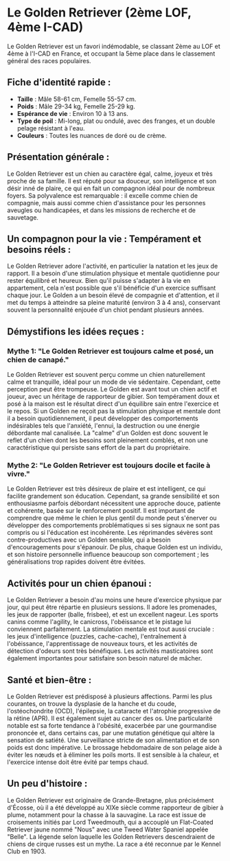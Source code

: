# Le Golden Retriever (2ème LOF, 4ème I-CAD)

Le Golden Retriever est un favori indémodable, se classant 2ème au LOF et 4ème à l'I-CAD en France, et occupant la 5ème place dans le classement général des races populaires.

## Fiche d'identité rapide :
- **Taille** : Mâle 58-61 cm, Femelle 55-57 cm.
- **Poids** : Mâle 29-34 kg, Femelle 25-29 kg.
- **Espérance de vie** : Environ 10 à 13 ans.
- **Type de poil** : Mi-long, plat ou ondulé, avec des franges, et un double pelage résistant à l'eau.
- **Couleurs** : Toutes les nuances de doré ou de crème.

## Présentation générale :
Le Golden Retriever est un chien au caractère égal, calme, joyeux et très proche de sa famille. Il est réputé pour sa douceur, son intelligence et son désir inné de plaire, ce qui en fait un compagnon idéal pour de nombreux foyers. Sa polyvalence est remarquable : il excelle comme chien de compagnie, mais aussi comme chien d'assistance pour les personnes aveugles ou handicapées, et dans les missions de recherche et de sauvetage.

## Un compagnon pour la vie : Tempérament et besoins réels :
Le Golden Retriever adore l'activité, en particulier la natation et les jeux de rapport. Il a besoin d'une stimulation physique et mentale quotidienne pour rester équilibré et heureux. Bien qu'il puisse s'adapter à la vie en appartement, cela n'est possible que s'il bénéficie d'un exercice suffisant chaque jour. Le Golden a un besoin élevé de compagnie et d'attention, et il met du temps à atteindre sa pleine maturité (environ 3 à 4 ans), conservant souvent la personnalité enjouée d'un chiot pendant plusieurs années.

## Démystifions les idées reçues :
### Mythe 1: "Le Golden Retriever est toujours calme et posé, un chien de canapé."
Le Golden Retriever est souvent perçu comme un chien naturellement calme et tranquille, idéal pour un mode de vie sédentaire. Cependant, cette perception peut être trompeuse. Le Golden est avant tout un chien actif et joueur, avec un héritage de rapporteur de gibier. Son tempérament doux et posé à la maison est le résultat direct d'un équilibre sain entre l'exercice et le repos. Si un Golden ne reçoit pas la stimulation physique et mentale dont il a besoin quotidiennement, il peut développer des comportements indésirables tels que l'anxiété, l'ennui, la destruction ou une énergie débordante mal canalisée. La "calme" d'un Golden est donc souvent le reflet d'un chien dont les besoins sont pleinement comblés, et non une caractéristique qui persiste sans effort de la part du propriétaire.

### Mythe 2: "Le Golden Retriever est toujours docile et facile à vivre."
Le Golden Retriever est très désireux de plaire et est intelligent, ce qui facilite grandement son éducation. Cependant, sa grande sensibilité et son enthousiasme parfois débordant nécessitent une approche douce, patiente et cohérente, basée sur le renforcement positif. Il est important de comprendre que même le chien le plus gentil du monde peut s'énerver ou développer des comportements problématiques si ses signaux ne sont pas compris ou si l'éducation est incohérente. Les réprimandes sévères sont contre-productives avec un Golden sensible, qui a besoin d'encouragements pour s'épanouir. De plus, chaque Golden est un individu, et son histoire personnelle influence beaucoup son comportement ; les généralisations trop rapides doivent être évitées.

## Activités pour un chien épanoui :
Le Golden Retriever a besoin d'au moins une heure d'exercice physique par jour, qui peut être répartie en plusieurs sessions. Il adore les promenades, les jeux de rapporter (balle, frisbee), et est un excellent nageur. Les sports canins comme l'agility, le canicross, l'obéissance et le pistage lui conviennent parfaitement. La stimulation mentale est tout aussi cruciale : les jeux d'intelligence (puzzles, cache-cache), l'entraînement à l'obéissance, l'apprentissage de nouveaux tours, et les activités de détection d'odeurs sont très bénéfiques. Les activités masticatoires sont également importantes pour satisfaire son besoin naturel de mâcher.

## Santé et bien-être :
Le Golden Retriever est prédisposé à plusieurs affections. Parmi les plus courantes, on trouve la dysplasie de la hanche et du coude, l'ostéochondrite (OCD), l'épilepsie, la cataracte et l'atrophie progressive de la rétine (APR). Il est également sujet au cancer des os. Une particularité notable est sa forte tendance à l'obésité, exacerbée par une gourmandise prononcée et, dans certains cas, par une mutation génétique qui altère la sensation de satiété. Une surveillance stricte de son alimentation et de son poids est donc impérative. Le brossage hebdomadaire de son pelage aide à éviter les nœuds et à éliminer les poils morts. Il est sensible à la chaleur, et l'exercice intense doit être évité par temps chaud.

## Un peu d'histoire :
Le Golden Retriever est originaire de Grande-Bretagne, plus précisément d'Écosse, où il a été développé au XIXe siècle comme rapporteur de gibier à plume, notamment pour la chasse à la sauvagine. La race est issue de croisements initiés par Lord Tweedmouth, qui a accouplé un Flat-Coated Retriever jaune nommé "Nous" avec une Tweed Water Spaniel appelée "Belle". La légende selon laquelle les Golden Retrievers descendraient de chiens de cirque russes est un mythe. La race a été reconnue par le Kennel Club en 1903. 